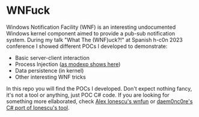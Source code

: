 # WNFuck
Windows Notification Facility (WNF) is an interesting undocumented Windows kernel component aimed to provide a pub-sub notification system. During my talk "What The (WNF)uck?!" at Spanish h-c0n 2023 conference I showed different POCs I developed to demonstrate:
* Basic server-client interaction
* Process Injection ([as modexp shows here](https://modexp.wordpress.com/2019/06/15/4083/))
* Data persistence (in kernel)
* Other interesting WNF tricks

In this repo you will find the POCs I developed. Don't expect nothing fancy, it's not a tool or anything, just POC C# code. If you are looking for something more ellaborated, check [Alex Ionescu's wnfun](https://github.com/ionescu007/wnfun) or [daem0nc0re's C# port of Ionescu's tool](https://github.com/daem0nc0re/SharpWnfSuite).
